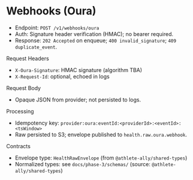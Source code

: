# Webhooks (Oura)

- Endpoint: `POST /v1/webhooks/oura`
- Auth: Signature header verification (HMAC); no bearer required.
- Response: `202 Accepted` on enqueue; `400 invalid_signature`; `409 duplicate_event`.

Request Headers
- `X-Oura-Signature`: HMAC signature (algorithm TBA)
- `X-Request-Id`: optional, echoed in logs

Request Body
- Opaque JSON from provider; not persisted to logs.

Processing
- Idempotency key: `provider:oura:eventId:<providerId>:<eventId>:<tsWindow>`
- Raw persisted to S3; envelope published to `health.raw.oura.webhook`.

Contracts
- Envelope type: `HealthRawEnvelope` (from `@athlete-ally/shared-types`)
- Normalized types: see `docs/phase-3/schemas/` (source: `@athlete-ally/shared-types`)